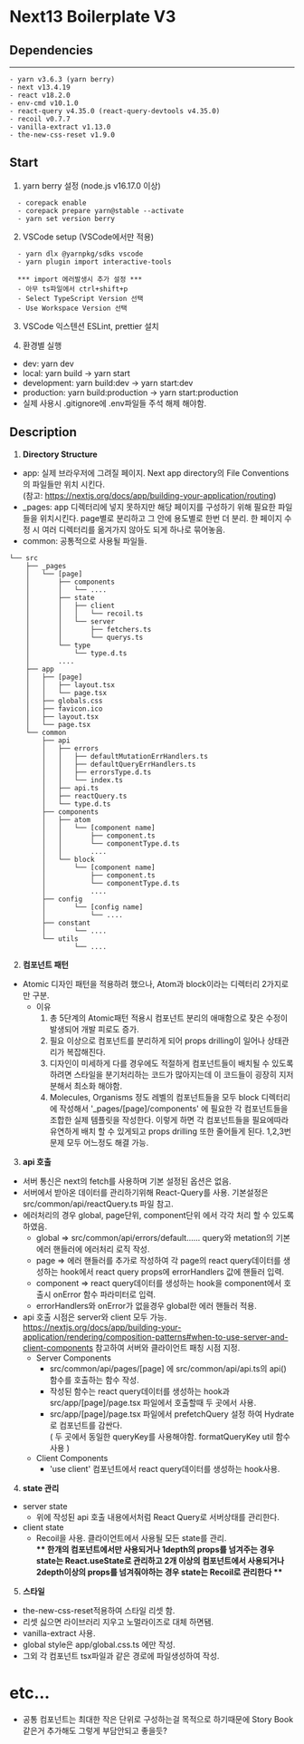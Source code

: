 # Next13 Boilerplate V3

## Dependencies

---

```
- yarn v3.6.3 (yarn berry)
- next v13.4.19
- react v18.2.0
- env-cmd v10.1.0
- react-query v4.35.0 (react-query-devtools v4.35.0)
- recoil v0.7.7
- vanilla-extract v1.13.0
- the-new-css-reset v1.9.0
```

## Start

1. yarn berry 설정 (node.js v16.17.0 이상)

```
  - corepack enable
  - corepack prepare yarn@stable --activate
  - yarn set version berry
```

2. VSCode setup (VSCode에서만 적용)

```
  - yarn dlx @yarnpkg/sdks vscode
  - yarn plugin import interactive-tools

  *** import 에러발생시 추가 설정 ***
  - 아무 ts파일에서 ctrl+shift+p
  - Select TypeScript Version 선택
  - Use Workspace Version 선택
```

3. VSCode 익스텐션 ESLint, prettier 설치

4. 환경별 실행

- dev: yarn dev
- local: yarn build -> yarn start
- development: yarn build:dev -> yarn start:dev
- production: yarn build:production -> yarn start:production
- 실제 사용시 .gitignore에 .env파일들 주석 해제 해야함.

## Description

1. <strong>Directory Structure</strong>

- app: 실제 브라우저에 그려질 페이지. Next app directory의 File Conventions의 파일들만 위치 시킨다.<br />
  (참고: https://nextjs.org/docs/app/building-your-application/routing)
- \_pages: app 디렉터리에 넣지 못하지만 해당 페이지를 구성하기 위해 필요한 파일들을 위치시킨다. page별로 분리하고 그 안에 용도별로 한번 더 분리. 한 페이지 수정 시 여러 디렉터리를 옮겨가지 않아도 되게 하나로 묶어놓음.
- common: 공통적으로 사용될 파일들.

```
└── src
    ├── _pages
    │   └── [page]
    │       ├── components
    │       │   └── ....
    │       ├── state
    │       │   ├── client
    │       │   │   └── recoil.ts
    │       │   └── server
    │       │       ├── fetchers.ts
    │       │       └── querys.ts
    │       └── type
    │           └── type.d.ts
    │       ....
    ├── app
    │   ├── [page]
    │   │   ├── layout.tsx
    │   │   └── page.tsx
    │   ├── globals.css
    │   ├── favicon.ico
    │   ├── layout.tsx
    │   └── page.tsx
    └── common
        ├── api
        │   ├── errors
        │   │   ├── defaultMutationErrHandlers.ts
        │   │   ├── defaultQueryErrHandlers.ts
        │   │   ├── errorsType.d.ts
        │   │   └── index.ts
        │   ├── api.ts
        │   ├── reactQuery.ts
        │   └── type.d.ts
        ├── components
        │   ├── atom
        │   │   └── [component name]
        │   │       ├── component.ts
        │   │       └── componentType.d.ts
        │   │       ....
        │   └── block
        │       └── [component name]
        │           ├── component.ts
        │           └── componentType.d.ts
        │           ....
        ├── config
        │       └── [config name]
        │           └── ....
        ├── constant
        │       └── ....
        └── utils
                └── ....
```

2. <strong>컴포넌트 패턴</strong>

- Atomic 디자인 패턴을 적용하려 했으나, Atom과 block이라는 디렉터리 2가지로만 구분.
  - 이유
    1. 총 5단계의 Atomic패턴 적용시 컴포넌트 분리의 애매함으로 잦은 수정이 발생되어 개발 피로도 증가.
    2. 필요 이상으로 컴포넌트를 분리하게 되어 props drilling이 일어나 상태관리가 복잡해진다.
    3. 디자인이 미세하게 다를 경우에도 적절하게 컴포넌트들이 배치될 수 있도록 하려면 스타일을 분기처리하는 코드가 많아지는데 이 코드들이 굉장히 지저분해서 최소화 해야함.
    4. Molecules, Organisms 정도 레벨의 컴포넌트들을 모두 block 디렉터리에 작성해서 '\_pages/[page]/components' 에 필요한 각 컴포넌트들을 조합한 실제 템플릿을 작성한다. 이렇게 하면 각 컴포넌트들을 필요에따라 유연하게 배치 할 수 있게되고 props drilling 또한 줄어들게 된다. 1,2,3번 문제 모두 어느정도 해결 가능.

3. <strong>api 호출</strong>

- 서버 통신은 next의 fetch를 사용하며 기본 설정된 옵션은 없음.
- 서버에서 받아온 데이터를 관리하기위해 React-Query를 사용. 기본설정은 src/common/api/reactQuery.ts 파일 참고.
- 에러처리의 경우 global, page단위, component단위 에서 각각 처리 할 수 있도록 하였음.
  - global => src/common/api/errors/default...... query와 metation의 기본 에러 핸들러에 에러처리 로직 작성.
  - page => 에러 핸들러를 추가로 작성하여 각 page의 react query데이터를 생성하는 hook에서 react query props에 errorHandlers 값에 핸들러 입력.
  - component => react query데이터를 생성하는 hook을 component에서 호출시 onError 함수 파라미터로 입력.
  - errorHandlers와 onError가 없을경우 global한 에러 핸들러 적용.
- api 호출 시점은 server와 client 모두 가능.<br />
  https://nextjs.org/docs/app/building-your-application/rendering/composition-patterns#when-to-use-server-and-client-components 참고하여 서버와 클라이언트 패칭 시점 지정.
  - Server Components
    - src/common/api/pages/[page] 에 src/common/api/api.ts의 api() 함수를 호출하는 함수 작성.
    - 작성된 함수는 react query데이터를 생성하는 hook과 src/app/[page]/page.tsx 파일에서 호출할때 두 곳에서 사용.
    - src/app/[page]/page.tsx 파일에서 prefetchQuery 설정 하여 Hydrate로 컴포넌트를 감싼다. <br />( 두 곳에서 동일한 queryKey를 사용해야함. formatQueryKey util 함수 사용 )
  - Client Components
    - 'use client' 컴포넌트에서 react query데이터를 생성하는 hook사용.

4. <strong>state 관리</strong>

- server state
  - 위에 작성된 api 호출 내용에서처럼 React Query로 서버상태를 관리한다.
- client state
  - Recoil을 사용. 클라이언트에서 사용될 모든 state를 관리.<br />
    <strong>** 한개의 컴포넌트에서만 사용되거나 1depth의 props를 넘겨주는 경우 state는 React.useState로 관리하고 2개 이상의 컴포넌트에서 사용되거나 2depth이상의 props를 넘겨줘야하는 경우 state는 Recoil로 관리한다 **</strong>

5. <strong>스타일</strong>

- the-new-css-reset적용하여 스타일 리셋 함.
- 리셋 싫으면 라이브러리 지우고 노멀라이즈로 대체 하면됌.
- vanilla-extract 사용.
- global style은 app/global.css.ts 에만 작성.
- 그외 각 컴포넌트 tsx파일과 같은 경로에 파일생성하여 작성.

# etc...

- 공통 컴포넌트는 최대한 작은 단위로 구성하는걸 목적으로 하기때문에 Story Book 같은거 추가해도 그렇게 부담안되고 좋을듯?
